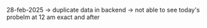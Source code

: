 28-feb-2025
-> duplicate data in backend
-> not able to see today's probelm at 12 am exact and after
